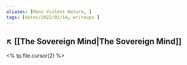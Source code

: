 ```yaml
---
aliases: [Mans Violent Nature, ]
tags: [dates/2022/02/14, writeups ]
---
```

↖️ [[The Sovereign Mind|The Sovereign Mind]]
---
 
<% tp.file.cursor(2) %>